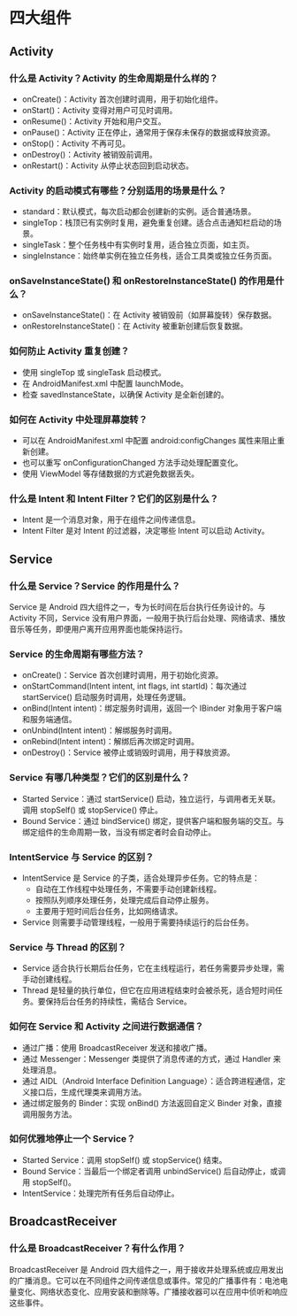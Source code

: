 # 四大组件
## Activity
### 什么是 Activity？Activity 的生命周期是什么样的？
- onCreate()：Activity 首次创建时调用，用于初始化组件。
- onStart()：Activity 变得对用户可见时调用。
- onResume()：Activity 开始和用户交互。
- onPause()：Activity 正在停止，通常用于保存未保存的数据或释放资源。
- onStop()：Activity 不再可见。
- onDestroy()：Activity 被销毁前调用。
- onRestart()：Activity 从停止状态回到启动状态。
### Activity 的启动模式有哪些？分别适用的场景是什么？
- standard：默认模式，每次启动都会创建新的实例。适合普通场景。
- singleTop：栈顶已有实例时复用，避免重复创建。适合点击通知栏启动的场景。
- singleTask：整个任务栈中有实例时复用，适合独立页面，如主页。
- singleInstance：始终单实例在独立任务栈，适合工具类或独立任务页面。
### onSaveInstanceState() 和 onRestoreInstanceState() 的作用是什么？
- onSaveInstanceState()：在 Activity 被销毁前（如屏幕旋转）保存数据。
- onRestoreInstanceState()：在 Activity 被重新创建后恢复数据。
### 如何防止 Activity 重复创建？
- 使用 singleTop 或 singleTask 启动模式。
- 在 AndroidManifest.xml 中配置 launchMode。
- 检查 savedInstanceState，以确保 Activity 是全新创建的。
### 如何在 Activity 中处理屏幕旋转？
- 可以在 AndroidManifest.xml 中配置 android:configChanges 属性来阻止重新创建。
- 也可以重写 onConfigurationChanged 方法手动处理配置变化。
- 使用 ViewModel 等存储数据的方式避免数据丢失。
### 什么是 Intent 和 Intent Filter？它们的区别是什么？
- Intent 是一个消息对象，用于在组件之间传递信息。
- Intent Filter 是对 Intent 的过滤器，决定哪些 Intent 可以启动 Activity。
## Service
### 什么是 Service？Service 的作用是什么？
Service 是 Android 四大组件之一，专为长时间在后台执行任务设计的。与 Activity 不同，Service 没有用户界面，一般用于执行后台处理、网络请求、播放音乐等任务，即便用户离开应用界面也能保持运行。
### Service 的生命周期有哪些方法？
- onCreate()：Service 首次创建时调用，用于初始化资源。
- onStartCommand(Intent intent, int flags, int startId)：每次通过 startService() 启动服务时调用，处理任务逻辑。
- onBind(Intent intent)：绑定服务时调用，返回一个 IBinder 对象用于客户端和服务端通信。
- onUnbind(Intent intent)：解绑服务时调用。
- onRebind(Intent intent)：解绑后再次绑定时调用。
- onDestroy()：Service 被停止或销毁时调用，用于释放资源。
### Service 有哪几种类型？它们的区别是什么？
- Started Service：通过 startService() 启动，独立运行，与调用者无关联。调用 stopSelf() 或 stopService() 停止。
- Bound Service：通过 bindService() 绑定，提供客户端和服务端的交互。与绑定组件的生命周期一致，当没有绑定者时会自动停止。
### IntentService 与 Service 的区别？
- IntentService 是 Service 的子类，适合处理异步任务。它的特点是：
    - 自动在工作线程中处理任务，不需要手动创建新线程。
    - 按照队列顺序处理任务，处理完成后自动停止服务。
    - 主要用于短时间后台任务，比如网络请求。
- Service 则需要手动管理线程，一般用于需要持续运行的后台任务。
### Service 与 Thread 的区别？
- Service 适合执行长期后台任务，它在主线程运行，若任务需要异步处理，需手动创建线程。
- Thread 是轻量的执行单位，但它在应用进程结束时会被杀死，适合短时间任务。要保持后台任务的持续性，需结合 Service。
### 如何在 Service 和 Activity 之间进行数据通信？
- 通过广播：使用 BroadcastReceiver 发送和接收广播。
- 通过 Messenger：Messenger 类提供了消息传递的方式，通过 Handler 来处理消息。
- 通过 AIDL（Android Interface Definition Language）：适合跨进程通信，定义接口后，生成代理类来调用方法。
- 通过绑定服务的 Binder：实现 onBind() 方法返回自定义 Binder 对象，直接调用服务方法。
### 如何优雅地停止一个 Service？
- Started Service：调用 stopSelf() 或 stopService() 结束。
- Bound Service：当最后一个绑定者调用 unbindService() 后自动停止，或调用 stopSelf()。
- IntentService：处理完所有任务后自动停止。
## BroadcastReceiver
### 什么是 BroadcastReceiver？有什么作用？
BroadcastReceiver 是 Android 四大组件之一，用于接收并处理系统或应用发出的广播消息。它可以在不同组件之间传递信息或事件。常见的广播事件有：电池电量变化、网络状态变化、应用安装和删除等。广播接收器可以在应用中侦听和响应这些事件。
